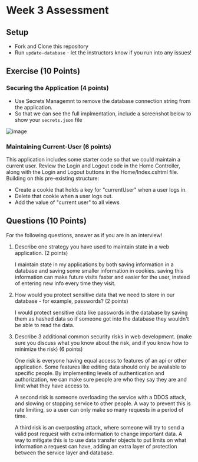 # Week 3 Assessment

## Setup
* Fork and Clone this repository
* Run `update-database` - let the instructors know if you run into any issues!

## Exercise (10 Points)
### Securing the Application (4 points)
* Use Secrets Managemnt to remove the database connection string from the application.
* So that we can see the full implmentation, include a screenshot below to show your `secrets.json` file

![image](https://github.com/SGrinstead/Mod4Week3_Assessment/assets/48660896/2b136cb0-931c-4007-aa2d-80cb26ce037d)


### Maintaining Current-User (6 points)

This application includes some starter code so that we could maintain a current user.  Review the Login and Logout code in the Home Controller, along with the Login and Logout buttons in the Home/Index.cshtml file.  Building on this pre-existing structure:
* Create a cookie that holds a key for "currentUser" when a user logs in.
* Delete that cookie when a user logs out.
* Add the value of "current user" to all views

## Questions (10 Points)

For the following questions, answer as if you are in an interview!
1. Describe one strategy you have used to maintain state in a web application. (2 points)

   I maintain state in my applications by both saving information in a database and saving some smaller information in cookies. saving this information can make future visits faster and easier for the user, instead of entering new info every time they visit.

3. How would you protect sensitive data that we need to store in our database - for example, passwords? (2 points)

   I would protect sensitive data like passwords in the database by saving them as hashed data so if someone got into the database they wouldn't be able to read the data.

4. Describe 3 additional common security risks in web development. (make sure you discuss what you know about the risk, and if you know how to minimize the risk) (6 points)

   One risk is everyone having equal access to features of an api or other application. Some features like editing data should only be available to specific people. By implementing levels of authentication and authorization, we can make sure people are who they say they are and limit what they have access to.

   A second risk is someone overloading the service with a DDOS attack, and slowing or stopping service to other people. A way to prevent this is rate limiting, so a user can only make so many requests in a period of time.

   A third risk is an overposting attack, where someone will try to send a valid post request with extra information to change important data. A way to mitigate this is to use data transfer objects to put limits on what information a request can have, adding an extra layer of protection between the service layer and database.

